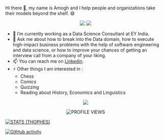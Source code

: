 <!--
**devAmoghS/devamoghs** is a ✨ _special_ ✨ repository because its `README.md` (this file) appears on your GitHub profile.
-->

Hi there 👋, my name is Amogh and I help people and organizations take their models beyond the shelf. 😄

<p align="center">
  <a href="https://www.linkedin.com/in/amogh-singhal/" target="_blank"><img src="https://img.shields.io/badge/Linkedin-Follow%20Amogh-blue?logo=linkedin" /></a>
  <a href="https://medium.com/@singhal.amogh1995" target="_blank"><img src="https://img.shields.io/badge/Blog-Visit%20Medium-blue.svg" /></a>
</p>

- 🔭 I’m currently working as a Data Science Consultant at EY India.
- 💬 Ask me about how to break into the Data domain, how to execute high-impact business problems with the help of software engineering and data science, or how to improve your chances of getting an interview call from a company of your liking.
- 📫 You can reach me on [Linkedin](https://www.linkedin.com/in/amogh-singhal/).
- ⚡ Other things I am interested in :
  * Chess
  * Comics
  * Quizzing
  * Reading about History, Economics and Linguistics

<p align="center">
  <img src="https://github-readme-stats.vercel.app/api?username=devAmoghS&count_private=true&show_icons=true&theme=react&include_all_commits=true&hide=contribs" />
</p>

<p align="center">
  <img src="https://komarev.com/ghpvc/?username=devAmoghS&label=Profile%20views&color=blue&style=flat" alt="PROFILE VIEWS"/>
</p>

<p align="center">

[![STATS (THOPHES)](https://github-profile-trophy.vercel.app/?username=devAmoghS&theme=gruvbox&margin-w=10&margin-h=15&column=8)](https://github.com/devAmoghS)

  [![GitHub activity](https://activity-graph.herokuapp.com/graph?username=devAmoghS&theme=react-dark)](https://github.com/devAmoghS)

</p>

